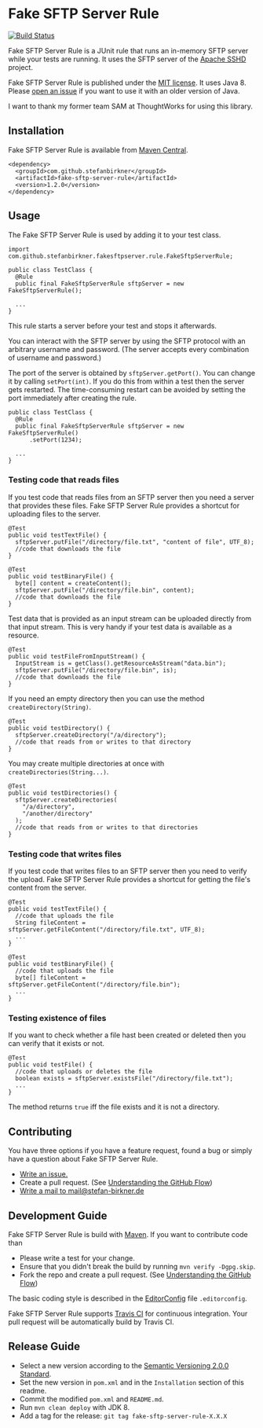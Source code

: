 # Fake SFTP Server Rule

[![Build Status](https://travis-ci.org/stefanbirkner/fake-sftp-server-rule.svg?branch=master)](https://travis-ci.org/stefanbirkner/fake-sftp-server-rule)

Fake SFTP Server Rule is a JUnit rule that runs an in-memory SFTP server while
your tests are running. It uses the SFTP server of the
[Apache SSHD](http://mina.apache.org/sshd-project/index.html) project.

Fake SFTP Server Rule is published under the
[MIT license](http://opensource.org/licenses/MIT). It uses Java 8. Please
[open an issue](https://github.com/stefanbirkner/fake-sftp-server-rule/issues/new)
if you want to use it with an older version of Java.

I want to thank my former team SAM at ThoughtWorks for using this library.


## Installation

Fake SFTP Server Rule is available from
[Maven Central](https://search.maven.org/#search|ga|1|fake-sftp-server-rule).

    <dependency>
      <groupId>com.github.stefanbirkner</groupId>
      <artifactId>fake-sftp-server-rule</artifactId>
      <version>1.2.0</version>
    </dependency>


## Usage

The Fake SFTP Server Rule is used by adding it to your test class.

    import com.github.stefanbirkner.fakesftpserver.rule.FakeSftpServerRule;

    public class TestClass {
      @Rule
      public final FakeSftpServerRule sftpServer = new FakeSftpServerRule();

      ...
    }

This rule starts a server before your test and stops it afterwards.

You can interact with the SFTP server by using the SFTP protocol with an
arbitrary username and password. (The server accepts every combination of
username and password.)

The port of the server is obtained by `sftpServer.getPort()`. You can change it
by calling `setPort(int)`. If you do this from within a test then the server
gets restarted. The time-consuming restart can be avoided by setting the port
immediately after creating the rule.

    public class TestClass {
      @Rule
      public final FakeSftpServerRule sftpServer = new FakeSftpServerRule()
          .setPort(1234);

      ...
    }

### Testing code that reads files

If you test code that reads files from an SFTP server then you need a server
that provides these files. Fake SFTP Server Rule provides a shortcut for
uploading files to the server.

    @Test
    public void testTextFile() {
      sftpServer.putFile("/directory/file.txt", "content of file", UTF_8);
      //code that downloads the file
    }

    @Test
    public void testBinaryFile() {
      byte[] content = createContent();
      sftpServer.putFile("/directory/file.bin", content);
      //code that downloads the file
    }

Test data that is provided as an input stream can be uploaded directly from that
input stream. This is very handy if your test data is available as a resource.

    @Test
    public void testFileFromInputStream() {
      InputStream is = getClass().getResourceAsStream("data.bin");
      sftpServer.putFile("/directory/file.bin", is);
      //code that downloads the file
    }

If you need an empty directory then you can use the method
`createDirectory(String)`.

    @Test
    public void testDirectory() {
      sftpServer.createDirectory("/a/directory");
      //code that reads from or writes to that directory
    }

You may create multiple directories at once with `createDirectories(String...)`.

    @Test
    public void testDirectories() {
      sftpServer.createDirectories(
        "/a/directory",
        "/another/directory"
      );
      //code that reads from or writes to that directories
    }


### Testing code that writes files

If you test code that writes files to an SFTP server then you need to verify
the upload. Fake SFTP Server Rule provides a shortcut for getting the file's
content from the server.

    @Test
    public void testTextFile() {
      //code that uploads the file
      String fileContent = sftpServer.getFileContent("/directory/file.txt", UTF_8);
      ...
    }

    @Test
    public void testBinaryFile() {
      //code that uploads the file
      byte[] fileContent = sftpServer.getFileContent("/directory/file.bin");
      ...
    }

### Testing existence of files

If you want to check whether a file hast been created or deleted then you can
verify that it exists or not.

    @Test
    public void testFile() {
      //code that uploads or deletes the file
      boolean exists = sftpServer.existsFile("/directory/file.txt");
      ...
    }

The method returns `true` iff the file exists and it is not a directory.


## Contributing

You have three options if you have a feature request, found a bug or
simply have a question about Fake SFTP Server Rule.

* [Write an issue.](https://github.com/stefanbirkner/fake-sftp-server-rule/issues/new)
* Create a pull request. (See [Understanding the GitHub Flow](https://guides.github.com/introduction/flow/index.html))
* [Write a mail to mail@stefan-birkner.de](mailto:mail@stefan-birkner.de)


## Development Guide

Fake SFTP Server Rule is build with [Maven](http://maven.apache.org/). If you
want to contribute code than

* Please write a test for your change.
* Ensure that you didn't break the build by running `mvn verify -Dgpg.skip`.
* Fork the repo and create a pull request. (See [Understanding the GitHub Flow](https://guides.github.com/introduction/flow/index.html))

The basic coding style is described in the
[EditorConfig](http://editorconfig.org/) file `.editorconfig`.

Fake SFTP Server Rule supports [Travis CI](https://travis-ci.org/) for
continuous integration. Your pull request will be automatically build by Travis
CI.


## Release Guide

* Select a new version according to the
  [Semantic Versioning 2.0.0 Standard](http://semver.org/).
* Set the new version in `pom.xml` and in the `Installation` section of
  this readme.
* Commit the modified `pom.xml` and `README.md`.
* Run `mvn clean deploy` with JDK 8.
* Add a tag for the release: `git tag fake-sftp-server-rule-X.X.X`
